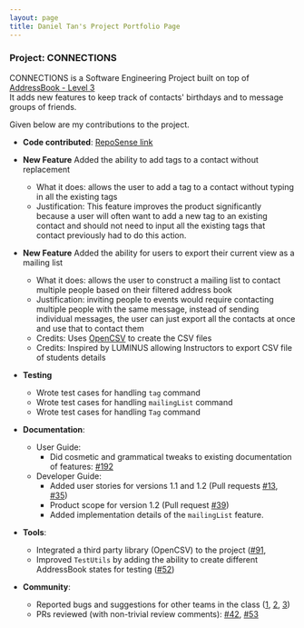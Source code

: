 ```yaml
---
layout: page
title: Daniel Tan's Project Portfolio Page
---
```


### Project: CONNECTIONS

CONNECTIONS is a Software Engineering Project built on top of [AddressBook - Level 3](https://se-education.org/addressbook-level3/)  
It adds new features to keep track of contacts' birthdays and to message groups of friends.


Given below are my contributions to the project.

* **Code contributed**: [RepoSense link](https://nus-cs2103-ay2122s1.github.io/tp-dashboard/?search=&sort=groupTitle&sortWithin=title&timeframe=commit&mergegroup=&groupSelect=groupByRepos&breakdown=true&checkedFileTypes=docs~functional-code~test-code~other&since=2021-09-17&tabOpen=true&tabType=authorship&zFR=false&tabAuthor=cookiedan42&tabRepo=AY2122S1-CS2103-F09-4%2Ftp%5Bmaster%5D&authorshipIsMergeGroup=false&authorshipFileTypes=docs~functional-code~test-code&authorshipIsBinaryFileTypeChecked=false)

* **New Feature** Added the ability to add tags to a contact without replacement
  * What it does: allows the user to add a tag to a contact without typing in all the existing tags
  * Justification: This feature improves the product significantly because a user will often want to add a new tag to an existing contact and should not need to input all the existing tags that contact previously had to do this action.

* **New Feature** Added the ability for users to export their current view as a mailing list
  * What it does: allows the user to construct a mailing list to contact multiple people based on their filtered address book
  * Justification: inviting people to events would require contacting multiple people with the same message, instead of sending individual messages, the user can just export all the contacts at once and use that to contact them
  * Credits: Uses [OpenCSV](http://opencsv.sourceforge.net/) to create the CSV files
  * Credits: Inspired by LUMINUS allowing Instructors to export CSV file of students details
  
* **Testing**
  * Wrote test cases for handling `tag` command
  * Wrote test cases for handling `mailingList` command
  * Wrote test cases for handling `Tag` command

* **Documentation**:
  * User Guide:
    * Did cosmetic and grammatical tweaks to existing documentation of features: [\#192](https://github.com/AY2122S1-CS2103-F09-4/tp/pull/192)
  * Developer Guide:
    * Added user stories for versions 1.1 and 1.2 (Pull requests [\#13](https://github.com/AY2122S1-CS2103-F09-4/tp/pull/13), [\#35](https://github.com/AY2122S1-CS2103-F09-4/tp/pull/35))
    * Product scope for version 1.2 (Pull request [#39](https://github.com/AY2122S1-CS2103-F09-4/tp/pull/39))
    * Added implementation details of the `mailingList` feature.

* **Tools**:
  * Integrated a third party library (OpenCSV) to the project ([\#91](https://github.com/AY2122S1-CS2103-F09-4/tp/pull/91), 
  * Improved `TestUtils` by adding the ability to create different AddressBook states for testing ([\#52](https://github.com/AY2122S1-CS2103-F09-4/tp/pull/52))
  
* **Community**:
  * Reported bugs and suggestions for other teams in the class ([1](https://github.com/cookiedan42/ped/issues/6), [2](https://github.com/cookiedan42/ped/issues/7), [3](https://github.com/cookiedan42/ped/issues/9))
  * PRs reviewed (with non-trivial review comments): [\#42](https://github.com/AY2122S1-CS2103-F09-4/tp/pull/42), [\#53](https://github.com/AY2122S1-CS2103-F09-4/tp/pull/53)